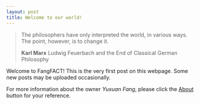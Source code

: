 ```yaml
---
layout: post
title: Welcome to our world!
---
```


> The philosophers have only interpreted the world, in various ways. The point, however, is to change it.
>
> **Karl Marx**  Ludwig Feuerbach and the End of Classical German Philosophy

Welcome to FangFACT! This is the very first post on this webpage. Some new posts may be uploaded occasionally.

For more information about the owner _Yuxuan Fang_, please click the [About](https://torrisbabelei.github.io/about/) button for your reference.

